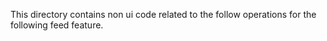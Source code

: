 This directory contains non ui code related to the follow operations
for the following feed feature.
